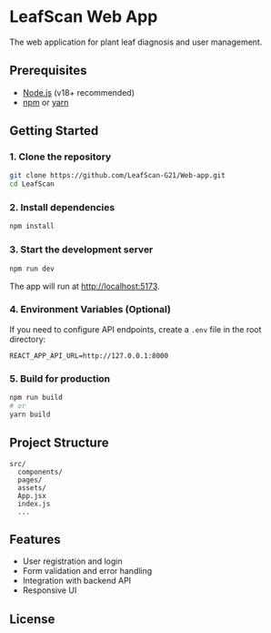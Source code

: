 # LeafScan Web App

The web application for plant leaf diagnosis and user management.

## Prerequisites

- [Node.js](https://nodejs.org/) (v18+ recommended)
- [npm](https://www.npmjs.com/) or [yarn](https://yarnpkg.com/)

## Getting Started

### 1. Clone the repository

```bash
git clone https://github.com/LeafScan-G21/Web-app.git
cd LeafScan
```

### 2. Install dependencies

```bash
npm install
```

### 3. Start the development server

```bash
npm run dev
```

The app will run at [http://localhost:5173](http://localhost:5173).

### 4. Environment Variables (Optional)

If you need to configure API endpoints, create a `.env` file in the root directory:

```
REACT_APP_API_URL=http://127.0.0.1:8000
```

### 5. Build for production

```bash
npm run build
# or
yarn build
```

## Project Structure

```
src/
  components/
  pages/
  assets/
  App.jsx
  index.js
  ...
```

## Features

- User registration and login
- Form validation and error handling
- Integration with backend API
- Responsive UI


## License